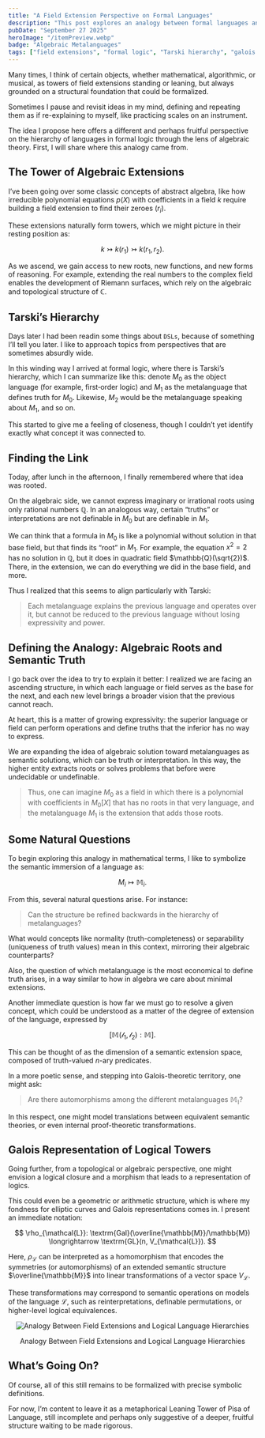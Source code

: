 ```yaml
---
title: "A Field Extension Perspective on Formal Languages"
description: "This post explores an analogy between formal languages and field extensions, using ideas from Galois theory to reframe truth, interpretation, and metalanguage hierarchies in logic."
pubDate: "September 27 2025"
heroImage: "/itemPreview.webp"
badge: "Algebraic Metalanguages"
tags: ["field extensions", "formal logic", "Tarski hierarchy", "galois representation", "metalanguages", "mathematics"]
---
```


Many times, I think of certain objects, whether mathematical, algorithmic, or musical, as towers of field extensions standing or leaning, but always grounded on a structural foundation that could be formalized.

Sometimes I pause and revisit ideas in my mind, defining and repeating them as if re-explaining to myself, like practicing scales on an instrument.

The idea I propose here offers a different and perhaps fruitful perspective on the hierarchy of languages in formal logic through the lens of algebraic theory. First, I will share where this analogy came from.

## The Tower of Algebraic Extensions

I’ve been going over some classic concepts of abstract algebra, like how irreducible polynomial equations $p(X)$ with coefficients in a field $k$ require building a field extension to find their zeroes ($r_i$).

These extensions naturally form towers, which we might picture in their resting position as:

$$
k \rightarrowtail k(r_1) \rightarrowtail k(r_1, r_2).
$$

As we ascend, we gain access to new roots, new functions, and new forms of reasoning. For example, extending the real numbers to the complex field enables the development of Riemann surfaces, which rely on the algebraic and topological structure of $\mathbb{C}$.

## Tarski’s Hierarchy

Days later I had been readin some things about `DSLs`, because of something I’ll tell you later. I like to approach topics from perspectives that are sometimes absurdly wide.

In this winding way I arrived at formal logic, where there is Tarski’s hierarchy, which I can summarize like this: denote $M_0$ as the object language (for example, first‑order logic) and $M_1$ as the metalanguage that defines truth for $M_0$.
Likewise, $M_2$ would be the metalanguage speaking about $M_1$, and so on.

This started to give me a feeling of closeness, though I couldn’t yet identify exactly what concept it was connected to.

## Finding the Link

Today, after lunch in the afternoon, I finally remembered where that idea was rooted.

On the algebraic side, we cannot express imaginary or irrational roots using only rational numbers $\mathbb{Q}$. In an analogous way, certain “truths” or interpretations are not definable in $M_0$ but are definable in $M_1$.

We can think that a formula in $M_0$ is like a polynomial without solution in that base field, but that finds its “root” in $M_1$. For example, the equation $x^2 = 2$ has no solution in $\mathbb{Q}$, but it does in quadratic field $\mathbb{Q}(\sqrt{2})$.
There, in the extension, we can do everything we did in the base field, and more.

Thus I realized that this seems to align particularly with Tarski:

> Each metalanguage explains the previous language and operates over it, but cannot be reduced to the previous language without losing expressivity and power.

## Defining the Analogy: Algebraic Roots and Semantic Truth

I go back over the idea to try to explain it better: I realized we are facing an ascending structure, in which each language or field serves as the base for the next, and each new level brings a broader vision that the previous cannot reach.

At heart, this is a matter of growing expressivity: the superior language or field can perform operations and define truths that the inferior has no way to express.

We are expanding the idea of algebraic solution toward metalanguages as semantic solutions, which can be truth or interpretation.
In this way, the higher entity extracts roots or solves problems that before were undecidable or undefinable.

> Thus, one can imagine $M_0$ as a field in which there is a polynomial with coefficients in $M_0[X]$ that has no roots in that very language, and the metalanguage $M_1$ is the extension that adds those roots.

## Some Natural Questions

To begin exploring this analogy in mathematical terms, I like to symbolize the semantic immersion of a language as:

$$
M_i \mapsto \mathbb{M}_i.
$$

From this, several natural questions arise. For instance:
> Can the structure be refined backwards in the hierarchy of metalanguages?

What would concepts like normality (truth-completeness) or separability (uniqueness of truth values) mean in this context, mirroring their algebraic counterparts?

Also, the question of which metalanguage is the most economical to define truth arises, in a way similar to how in algebra we care about minimal extensions.

Another immediate question is how far we must go to resolve a given concept, which could be understood as a matter of the degree of extension of the language, expressed by

$$
[\mathbb{M}(\mathcal{l}_1, \mathcal{l}_2) : \mathbb{M}].
$$

This can be thought of as the dimension of a semantic extension space, composed of truth-valued $n$-ary predicates.

In a more poetic sense, and stepping into Galois-theoretic territory, one might ask:

> Are there automorphisms among the different metalanguages $\mathbb{M_i}$?

In this respect, one might model translations between equivalent semantic theories, or even internal proof-theoretic transformations.

## Galois Representation of Logical Towers

Going further, from a topological or algebraic perspective, one might envision a logical closure and a morphism that leads to a representation of logics.

This could even be a geometric or arithmetic structure, which is where my fondness for elliptic curves and Galois representations comes in. I present an immediate notation:

$$
\rho_{\mathcal{L}}: \textrm{Gal}(\overline{\mathbb{M}}/\mathbb{M}) \longrightarrow \textrm{GL}(n, V_{\mathcal{L}}).
$$

Here, $\rho_{\mathcal{L}}$ can be interpreted as a homomorphism that encodes the symmetries (or automorphisms) of an extended semantic structure $\overline{\mathbb{M}}$ into linear transformations of a vector space $V_{\mathcal{L}}$.

These transformations may correspond to semantic operations on models of the language $\mathcal{L}$, such as reinterpretations, definable permutations, or higher-level logical equivalences.

<div align="center">
  <img src="/svg-ggb/blog-FORMAL-LANG-GALOIS.svg" alt="Analogy Between Field Extensions and Logical Language Hierarchies" class="w-[95%]" />
  <p>Analogy Between Field Extensions and Logical Language Hierarchies</p>
</div>

## What’s Going On?

Of course, all of this still remains to be formalized with precise symbolic definitions.


For now, I’m content to leave it as a metaphorical Leaning Tower of Pisa of Language, still incomplete and perhaps only suggestive of a deeper, fruitful structure waiting to be made rigorous.
